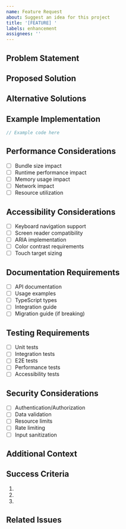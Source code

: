 ```yaml
---
name: Feature Request
about: Suggest an idea for this project
title: '[FEATURE] '
labels: enhancement
assignees: ''
---
```


## Problem Statement
<!-- A clear and concise description of what problem this feature would solve -->

## Proposed Solution
<!-- A clear and concise description of what you want to happen -->

## Alternative Solutions
<!-- A clear and concise description of any alternative solutions or features you've considered -->

## Example Implementation
<!-- If possible, provide a code example of how this feature would work -->
```typescript
// Example code here
```

## Performance Considerations
<!-- Describe potential performance implications -->
- [ ] Bundle size impact
- [ ] Runtime performance impact
- [ ] Memory usage impact
- [ ] Network impact
- [ ] Resource utilization

## Accessibility Considerations
<!-- Describe how this feature would maintain/improve accessibility -->
- [ ] Keyboard navigation support
- [ ] Screen reader compatibility
- [ ] ARIA implementation
- [ ] Color contrast requirements
- [ ] Touch target sizing

## Documentation Requirements
<!-- List documentation needs for this feature -->
- [ ] API documentation
- [ ] Usage examples
- [ ] TypeScript types
- [ ] Integration guide
- [ ] Migration guide (if breaking)

## Testing Requirements
<!-- Describe testing needs for this feature -->
- [ ] Unit tests
- [ ] Integration tests
- [ ] E2E tests
- [ ] Performance tests
- [ ] Accessibility tests

## Security Considerations
<!-- Describe security implications and requirements -->
- [ ] Authentication/Authorization
- [ ] Data validation
- [ ] Resource limits
- [ ] Rate limiting
- [ ] Input sanitization

## Additional Context
<!-- Add any other context or screenshots about the feature request here -->

## Success Criteria
<!-- List measurable criteria for considering this feature complete -->
1. 
2. 
3. 

## Related Issues
<!-- Link to any related issues using "#" --> 